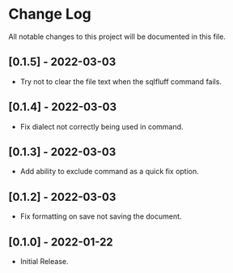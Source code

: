 # Change Log

All notable changes to this project will be documented in this file.

## [0.1.5] - 2022-03-03

- Try not to clear the file text when the sqlfluff command fails.

## [0.1.4] - 2022-03-03

- Fix dialect not correctly being used in command.

## [0.1.3] - 2022-03-03

- Add ability to exclude command as a quick fix option.

## [0.1.2] - 2022-03-03

- Fix formatting on save not saving the document.

## [0.1.0] - 2022-01-22

- Initial Release.
